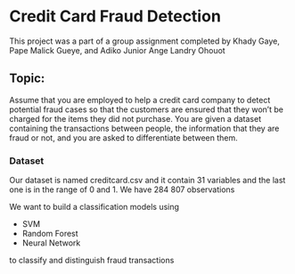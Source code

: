 # Credit Card Fraud Detection 


This project was a part of a group assignment completed by Khady Gaye, Pape Malick Gueye, and Adiko Junior Ange Landry Ohouot

## Topic: 

Assume that you are employed to help a credit card company to detect potential fraud cases so that the customers are ensured that they won’t be charged for the items they did not purchase. You are given a dataset containing the transactions between people, the information that they are fraud or not, and you are asked to differentiate between them.

### Dataset

Our dataset is named creditcard.csv and it contain 31 variables and the last one is in the range of 0 and 1. We have 284 807 observations

We want to build a classification models using

*  SVM
*  Random Forest 
*  Neural Network 


to classify and distinguish fraud transactions



